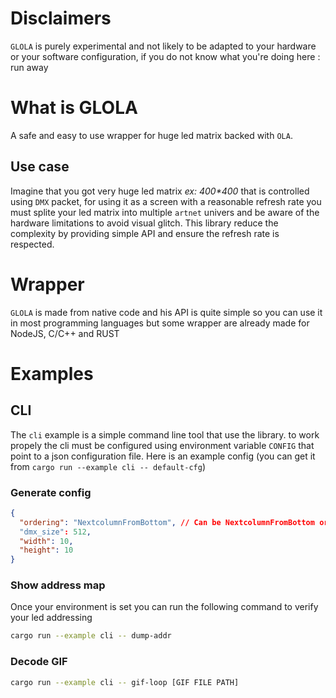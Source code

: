 # Disclaimers
`GLOLA` is purely experimental and not likely to be adapted to your hardware or your software configuration, if you do not know what you're doing here : run away

# What is GLOLA
A safe and easy to use wrapper for huge led matrix backed with `OLA`.
## Use case
Imagine that you got very huge led matrix *ex: 400\*400* that is controlled using `DMX` packet, for using it as a screen with a reasonable refresh rate you must splite your led matrix into multiple `artnet` univers and be aware of the hardware limitations to avoid visual glitch. This library reduce the complexity by providing simple API and ensure the refresh rate is respected.

# Wrapper
`GLOLA` is made from native code and his API is quite simple so you can use it in most programming languages but some wrapper are already made for NodeJS, C/C++ and RUST

# Examples
## CLI
The `cli` example is a simple command line tool that use the library.
to work propely the cli must be configured using environment variable `CONFIG` that point to a json configuration file.
Here is an example config (you can get it from `cargo run --example cli -- default-cfg`)
### Generate config
```json
{
  "ordering": "NextcolumnFromBottom", // Can be NextcolumnFromBottom or NextcolumnFromTop see glola::Matrix
  "dmx_size": 512,
  "width": 10,
  "height": 10
}

```
### Show address map
Once your environment is set you can run the following command to verify your led addressing
```bash
cargo run --example cli -- dump-addr
```
### Decode GIF
```bash
cargo run --example cli -- gif-loop [GIF FILE PATH]
```